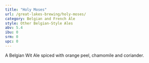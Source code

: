 ```yaml
---
title: "Holy Moses"
url: /great-lakes-brewing/holy-moses/
category: Belgian and French Ale
style: Other Belgian-Style Ales
abv: 5.4
ibu: 0
srm: 0
upc: 0
---
```

A Belgian Wit Ale spiced with orange peel, chamomile and coriander.
